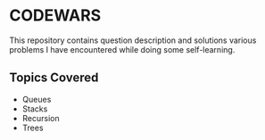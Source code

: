 # CODEWARS

This repository contains question description and solutions various problems I have encountered while doing some self-learning.

## Topics Covered
 - Queues
 - Stacks
 - Recursion
 - Trees
 